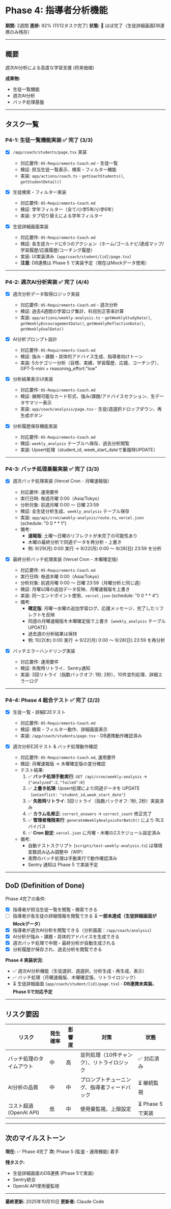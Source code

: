 # Phase 4: 指導者分析機能

**期間:** 2週間
**進捗:** 92% (11/12タスク完了)
**状態:** 🔄 ほぼ完了（生徒詳細画面DB連携のみ残存）

---

## 概要

週次AI分析による高度な学習支援 (将来価値)

**成果物:**
- 生徒一覧機能
- 週次AI分析
- バッチ処理基盤

---

## タスク一覧

### P4-1: 生徒一覧機能実装 ✅ 完了 (3/3)

- [x] `/app/coach/students/page.tsx` 実装
  - 対応要件: `05-Requirements-Coach.md` - 生徒一覧
  - 検証: 担当生徒一覧表示、検索・フィルター機能
  - 実装: `app/actions/coach.ts` - `getCoachStudents()`, `getStudentDetail()`

- [x] 生徒検索・フィルター実装
  - 対応要件: `05-Requirements-Coach.md`
  - 検証: 学年フィルター（全て/小学5年/小学6年）
  - 実装: タブ切り替えによる学年フィルター

- [x] 生徒詳細画面実装
  - 対応要件: `05-Requirements-Coach.md`
  - 検証: 各生徒カードに6つのアクション（ホーム/ゴールナビ/達成マップ/学習履歴/応援履歴/コーチング履歴）
  - 実装: UI実装済み（`app/coach/student/[id]/page.tsx`）
  - **注意**: DB連携は Phase 5 で実装予定（現在はMockデータ使用）

---

### P4-2: 週次AI分析実装 ✅ 完了 (4/4)

- [x] 週次分析データ取得ロジック実装
  - 対応要件: `05-Requirements-Coach.md` - 週次分析
  - 検証: 過去4週間の学習ログ集計、科目別正答率計算
  - 実装: `app/actions/weekly-analysis.ts` - `getWeeklyStudyData()`, `getWeeklyEncouragementData()`, `getWeeklyReflectionData()`, `getWeeklyGoalData()`

- [x] AI分析プロンプト設計
  - 対応要件: `05-Requirements-Coach.md`
  - 検証: 強み・課題・具体的アドバイス生成、指導者向けトーン
  - 実装: 5カテゴリー分析（目標、実績、学習履歴、応援、コーチング）、GPT-5-mini + reasoning_effort:"low"

- [x] 分析結果表示UI実装
  - 対応要件: `05-Requirements-Coach.md`
  - 検証: 展開可能なカード形式、強み/課題/アドバイスセクション、生データサマリー表示
  - 実装: `app/coach/analysis/page.tsx` - 生徒/週選択ドロップダウン、再生成ボタン

- [x] 分析履歴保存機能実装
  - 対応要件: `05-Requirements-Coach.md`
  - 検証: `weekly_analysis` テーブルへ保存、過去分析閲覧
  - 実装: Upsert処理（student_id, week_start_dateで重複時UPDATE）

---

### P4-3: バッチ処理基盤実装 ✅ 完了 (3/3)

- [x] 週次バッチ処理実装 (Vercel Cron - 月曜速報版)
  - 対応要件: 運用要件
  - 実行日時: 毎週月曜 0:00（Asia/Tokyo）
  - 分析対象: 前週月曜 0:00 〜 日曜 23:59
  - 検証: 全生徒分析生成、`weekly_analysis` テーブル保存
  - 実装: `app/api/cron/weekly-analysis/route.ts`, `vercel.json` (schedule: "0 0 * * 1")
  - 備考:
    - **速報版**: 土曜〜日曜のリフレクトが未完了の可能性あり
    - 木曜の最終分析で同週データを再分析・上書き
    - 例: 9/29(月) 0:00 実行 → 9/22(月) 0:00 〜 9/28(日) 23:59 を分析

- [x] 最終分析バッチ処理実装 (Vercel Cron - 木曜確定版)
  - 対応要件: `05-Requirements-Coach.md`
  - 実行日時: 毎週木曜 0:00（Asia/Tokyo）
  - 分析対象: 前週月曜 0:00 〜 日曜 23:59（月曜分析と同じ週）
  - 検証: 月曜以降の追加データ反映、月曜速報版を上書き
  - 実装: 同一エンドポイント使用、`vercel.json` (schedule: "0 0 * * 4")
  - 備考:
    - **確定版**: 月曜〜水曜の追加学習ログ、応援メッセージ、完了したリフレクトを反映
    - 同週の月曜速報版を木曜確定版で上書き（`weekly_analysis` テーブル UPDATE）
    - 過去週の分析結果は保持
    - 例: 10/2(木) 0:00 実行 → 9/22(月) 0:00 〜 9/28(日) 23:59 を再分析

- [x] バッチエラーハンドリング実装
  - 対応要件: 運用要件
  - 検証: 失敗時リトライ、Sentry通知
  - 実装: 3回リトライ（指数バックオフ: 1秒, 2秒）、10件並列処理、詳細エラーログ

---

### P4-4: Phase 4 総合テスト ✅ 完了 (2/2)

- [x] 生徒一覧・詳細E2Eテスト
  - 対応要件: `05-Requirements-Coach.md`
  - 検証: 検索・フィルター動作、詳細画面表示
  - 実装: `/app/coach/students/page.tsx` - DB連携動作確認済み

- [x] 週次分析E2Eテスト & バッチ処理動作確認
  - 対応要件: `05-Requirements-Coach.md`, 運用要件
  - 検証: 月曜速報版 → 木曜確定版の差分確認
  - テスト結果:
    1. ✅ **バッチ処理手動実行**: `GET /api/cron/weekly-analysis` → `{"analyzed":2,"failed":0}`
    2. ✅ **上書き処理**: Upsert処理により同週データを UPDATE（`onConflict: "student_id,week_start_date"`）
    3. ✅ **失敗時リトライ**: 3回リトライ（指数バックオフ: 1秒, 2秒）実装済み
    4. ✅ **カラム名修正**: `correct_answers` → `correct_count` 修正完了
    5. ✅ **管理者権限実行**: `generateWeeklyAnalysisForBatch()` により RLS バイパス
    6. ✅ **Cron 設定**: `vercel.json` に月曜・木曜の2スケジュール設定済み
  - 備考:
    - 自動テストスクリプト (`scripts/test-weekly-analysis.ts`) は環境変数読み込み調整中（WIP）
    - 実際のバッチ処理は手動実行で動作確認済み
    - Sentry 通知は Phase 5 で実装予定

---

## DoD (Definition of Done)

Phase 4完了の条件:

- [x] 指導者が担当生徒一覧を閲覧・検索できる
- [ ] 指導者が各生徒の詳細情報を閲覧できる ⏳ **一部未達成（生徒詳細画面がMockデータ）**
- [x] 指導者が週次AI分析を閲覧できる（分析画面：`/app/coach/analysis`）
- [x] AI分析が強み・課題・具体的アドバイスを生成できる
- [x] 週次バッチ処理で中間・最終分析が自動生成される
- [x] 分析履歴が保存され、過去分析を閲覧できる

**Phase 4 実装状況:**
- ✅ 週次AI分析機能（生徒選択、週選択、分析生成・再生成、表示）
- ✅ バッチ処理（月曜速報版、木曜確定版、リトライロジック）
- ⏳ 生徒詳細画面 (`app/coach/student/[id]/page.tsx`) - **DB連携未実装、Phase 5で対応予定**

---

## リスク要因

| リスク | 発生確率 | 影響度 | 対策 | 状態 |
|--------|---------|--------|------|------|
| バッチ処理のタイムアウト | 中 | 高 | 並列処理（10件チャンク）、リトライロジック | ✅ 対応済み |
| AI分析の品質 | 中 | 中 | プロンプトチューニング、指導者フィードバック | ⏳ 継続監視 |
| コスト超過 (OpenAI API) | 低 | 中 | 使用量監視、上限設定 | ⏳ Phase 5で実装 |

---

## 次のマイルストーン

**現在:** ✅ Phase 4完了
**次:** Phase 5 (監査・運用機能) 着手

**残タスク:**
- 生徒詳細画面のDB連携 (Phase 5で実装)
- Sentry統合
- OpenAI API使用量監視

---

**最終更新:** 2025年10月10日
**更新者:** Claude Code
